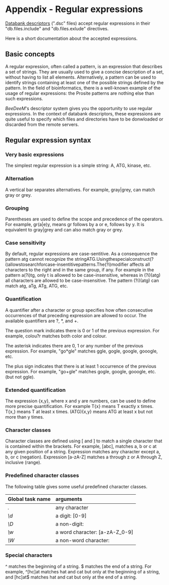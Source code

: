 # Appendix - Regular expressions

[Databank descriptors](descriptors-format/) \(".dsc" files\) accept regular expressions in their "db.files.include" and "db.files.exlude" directives.

Here is a short documentation about the accepted expressions.

## Basic concepts

A regular expression, often called a pattern, is an expression that describes a set of strings. They are usually used to give a concise description of a set, without having to list all elements. Alternatively, a pattern can be used to identify strings containing at least one of the possible strings defined by the pattern. In the field of bioinformatics, there is a well-known example of the usage of regular expressions: the Prosite patterns are nothing else than such expressions.

_BeeDeeM_'s descriptor system gives you the opportunity to use regular expressions. In the context of databank descriptors, these expressions are quite useful to specify which files and directories have to be donwloaded or discarded from the remote servers.

## Regular expression syntax

### Very basic expressions

The simplest regular expression is a simple string: A, ATG, kinase, etc.

### Alternation

A vertical bar separates alternatives. For example, gray\|grey, can match gray or grey.

### Grouping

Parentheses are used to define the scope and precedence of the operators. For example, gr\(a\|e\)y, means gr follows by a or e, follows by y. It is equivalent to gray\|grey and can also match gray or grey.

### Case sensitivity

By default, regular expressions are case-sentitive. As a consequence the pattern atg cannot recognize the stringATG.Usingthespecialconstruct\(?i\)allowstosearchforcase-insentitivepatterns.The\(?i\)modifier affects all characters to the right and in the same group, if any. For example in the pattern a\(?i\)tg, only t is allowed to be case-insensitive, whereas in \(?i\)\(atg\) all characters are allowed to be case-insensitive. The pattern \(?i\)\(atg\) can match atg, aTg, ATg, ATG, etc.

### Quantification

A quantifier after a character or group specifies how often consecutive occurrences of that preceding expression are allowed to occur. The available quantifiers are ?, \*, and +.

The question mark indicates there is 0 or 1 of the previous expression. For example, colou?r matches both color and colour.

The asterisk indicates there are 0, 1 or any number of the previous expression. For example, "go\*gle" matches ggle, gogle, google, gooogle, etc.

The plus sign indicates that there is at least 1 occurrence of the previous expression. For example, "go+gle" matches gogle, google, gooogle, etc. \(but not ggle\).

### Extended quantification

The expression {x,y}, where x and y are numbers, can be used to define more precise quantification. For example T{x} means T exactly x times. T{x,} means T at least x times. \(ATG\){x,y} means ATG at least x but not more than y times.

### Character classes

Character classes are defined using \[ and \] to match a single character that is contained within the brackets. For example, \[abc\], matches a, b or c at any given position of a string. Expression  matches any character except a, b, or c \(negation\). Expression \[a-zA-Z\] matches a through z or A through Z, inclusive \(range\).

### Predefined character classes

The following table gives some useful predefined character classes.

| Global task name | arguments |
| :--- | :--- |
| _._ | any character |
| _\d_ | a digit: \[0-9\] |
| _\D_ | a non-digit:  |
| _\w_ | a word character: \[a-zA-Z\_0-9\] |
| _\W_ | a non-word character:  |

### Special characters

^ matches the beginning of a string. $ matches the end of a string. For example, ^\[hc\]at matches hat and cat but only at the beginning of a string, and \[hc\]at$ matches hat and cat but only at the end of a string.


